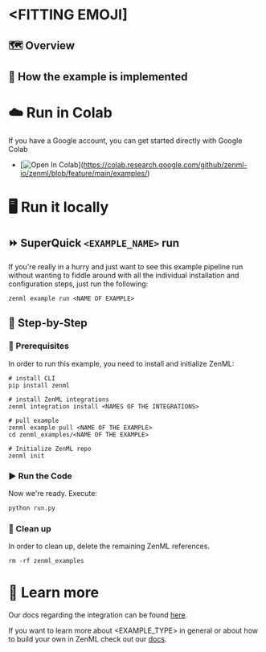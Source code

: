 # <FITTING EMOJI] <NAME OF THE INTEGRATION AND WHAT IT DOES>

<MOTIVATION OF WHY THIS IS RELEVANT>

## 🗺 Overview

<HOW THIS INTERFACES WITH ZENML>

## 🧰 How the example is implemented

<WHAT SHOULD THE USER EXPECT WHEN GOING THROUGH THE EXAMPLE>

<HIGHLIGHT INTERESTING CODE SNIPPETS>

<OPTIONALLY SHOW INTERESTING GRAPHICS OF WHAT OUTPUT TO EXPECT>

<IN CASE OF HIGH COMPLEXITY: AN ARCHITECTURE DIAGRAM>

# ☁️ Run in Colab

<ONLY WRITE THIS IF A NOTEBOOK IS SUPPLIED>

If you have a Google account, you can get started directly with Google Colab

- [![Open In Colab](https://colab.research.google.com/assets/colab-badge.svg)](https://colab.research.google.com/github/zenml-io/zenml/blob/feature/main/examples/<INSERT
  THE PATH TO THE NOTEBOOK HERE>)

# 🖥 Run it locally

## ⏩ SuperQuick `<EXAMPLE_NAME>` run

<ONLY ADD THIS SECTION IF A setup.sh FILE IS INCLUDED IN THE EXAMPLE>

If you're really in a hurry and just want to see this example pipeline run
without wanting to fiddle around with all the individual installation and
configuration steps, just run the following:

```shell
zenml example run <NAME OF EXAMPLE>
```

## 👣 Step-by-Step

### 📄 Prerequisites

In order to run this example, you need to install and initialize ZenML:

```shell
# install CLI
pip install zenml

# install ZenML integrations
zenml integration install <NAMES OF THE INTEGRATIONS>

# pull example
zenml example pull <NAME OF THE EXAMPLE>
cd zenml_examples/<NAME OF THE EXAMPLE>

# Initialize ZenML repo
zenml init
```

### ▶️ Run the Code

Now we're ready. Execute:

```bash
python run.py
```

### 🧽 Clean up

In order to clean up, delete the remaining ZenML references.

```shell
rm -rf zenml_examples
```

# 📜 Learn more

Our docs regarding the <NAME OF THE INTEGRATION> integration can be
found [here](<LINK TO THE DOCS>).

If you want to learn more about <EXAMPLE_TYPE> in general or about how to build
your own <TYPE OF THE INTEGRATION> in ZenML
check out our [docs](<LINK TO THE DOCS>).
